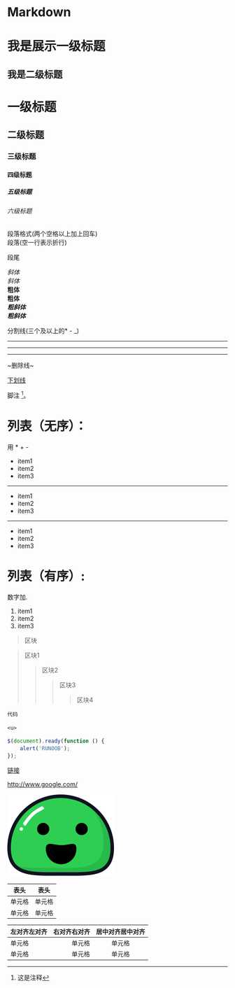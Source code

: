 # Markdown
我是展示一级标题
================================================
我是二级标题
------------------------------------------------
# 一级标题
## 二级标题
### 三级标题
#### 四级标题
##### 五级标题
###### 六级标题

段落格式(两个空格以上加上回车)  
段落(空一行表示折行)

段尾

*斜体*  
_斜体_  
**粗体**  
__粗体__  
***粗斜体***  
___粗斜体___  

分割线(三个及以上的* - _)
***
---
___

~删除线~

<u>下划线</u>

脚注 [^注]。

[^注]:这是注释

# 列表（无序）：

用 * + - 

* item1
* item2
* item3
---  
+ item1 
+ item2
+ item3
---  
- item1
- item2
- item3

# 列表（有序）:

数字加.

1. item1
2. item2
3. item3

> 区块

> 区块1
>> 区块2
>>> 区块3
>>>> 区块4

`代码`

`<u>`

```javascript (指定语言)
$(document).ready(function () {
    alert('RUNOOB');
});
```
[链接](http://www.google.com/)


 http://www.google.com/

 ![alt 图片](../_img/icon.svg)

|  表头   | 表头  |
|  ----  | ----  |
| 单元格  | 单元格 |
| 单元格  | 单元格 |

| 左对齐左对齐 | 右对齐右对齐 | 居中对齐居中对齐 |
| :-----| ----: | :----: |
| 单元格 | 单元格 | 单元格 |
| 单元格 | 单元格 | 单元格 |





